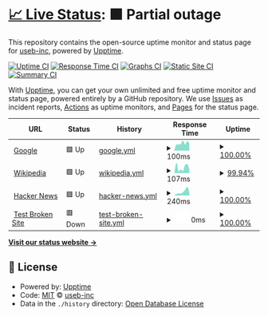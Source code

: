 # [📈 Live Status](https://useb-inc.github.io/useb-api-upptime): <!--live status--> **🟧 Partial outage**

This repository contains the open-source uptime monitor and status page for [useb-inc](https://useb-inc.github.io/useb-api-upptime), powered by [Upptime](https://github.com/upptime/upptime).

[![Uptime CI](https://github.com/useb-inc/useb-api-upptime/workflows/Uptime%20CI/badge.svg)](https://github.com/useb-inc/useb-api-upptime/actions?query=workflow%3A%22Uptime+CI%22)
[![Response Time CI](https://github.com/useb-inc/useb-api-upptime/workflows/Response%20Time%20CI/badge.svg)](https://github.com/useb-inc/useb-api-upptime/actions?query=workflow%3A%22Response+Time+CI%22)
[![Graphs CI](https://github.com/useb-inc/useb-api-upptime/workflows/Graphs%20CI/badge.svg)](https://github.com/useb-inc/useb-api-upptime/actions?query=workflow%3A%22Graphs+CI%22)
[![Static Site CI](https://github.com/useb-inc/useb-api-upptime/workflows/Static%20Site%20CI/badge.svg)](https://github.com/useb-inc/useb-api-upptime/actions?query=workflow%3A%22Static+Site+CI%22)
[![Summary CI](https://github.com/useb-inc/useb-api-upptime/workflows/Summary%20CI/badge.svg)](https://github.com/useb-inc/useb-api-upptime/actions?query=workflow%3A%22Summary+CI%22)

With [Upptime](https://upptime.js.org), you can get your own unlimited and free uptime monitor and status page, powered entirely by a GitHub repository. We use [Issues](https://github.com/useb-inc/useb-api-upptime/issues) as incident reports, [Actions](https://github.com/useb-inc/useb-api-upptime/actions) as uptime monitors, and [Pages](https://useb-inc.github.io/useb-api-upptime) for the status page.

<!--start: status pages-->
<!-- This summary is generated by Upptime (https://github.com/upptime/upptime) -->
<!-- Do not edit this manually, your changes will be overwritten -->
<!-- prettier-ignore -->
| URL | Status | History | Response Time | Uptime |
| --- | ------ | ------- | ------------- | ------ |
| <img alt="" src="https://icons.duckduckgo.com/ip3/www.google.com.ico" height="13"> [Google](https://www.google.com) | 🟩 Up | [google.yml](https://github.com/useb-inc/useB-api-upptime/commits/HEAD/history/google.yml) | <details><summary><img alt="Response time graph" src="./graphs/google/response-time-week.png" height="20"> 100ms</summary><br><a href="https://useb-inc.github.io/useB-api-upptime/history/google"><img alt="Response time 94" src="https://img.shields.io/endpoint?url=https%3A%2F%2Fraw.githubusercontent.com%2Fuseb-inc%2FuseB-api-upptime%2FHEAD%2Fapi%2Fgoogle%2Fresponse-time.json"></a><br><a href="https://useb-inc.github.io/useB-api-upptime/history/google"><img alt="24-hour response time 71" src="https://img.shields.io/endpoint?url=https%3A%2F%2Fraw.githubusercontent.com%2Fuseb-inc%2FuseB-api-upptime%2FHEAD%2Fapi%2Fgoogle%2Fresponse-time-day.json"></a><br><a href="https://useb-inc.github.io/useB-api-upptime/history/google"><img alt="7-day response time 100" src="https://img.shields.io/endpoint?url=https%3A%2F%2Fraw.githubusercontent.com%2Fuseb-inc%2FuseB-api-upptime%2FHEAD%2Fapi%2Fgoogle%2Fresponse-time-week.json"></a><br><a href="https://useb-inc.github.io/useB-api-upptime/history/google"><img alt="30-day response time 91" src="https://img.shields.io/endpoint?url=https%3A%2F%2Fraw.githubusercontent.com%2Fuseb-inc%2FuseB-api-upptime%2FHEAD%2Fapi%2Fgoogle%2Fresponse-time-month.json"></a><br><a href="https://useb-inc.github.io/useB-api-upptime/history/google"><img alt="1-year response time 94" src="https://img.shields.io/endpoint?url=https%3A%2F%2Fraw.githubusercontent.com%2Fuseb-inc%2FuseB-api-upptime%2FHEAD%2Fapi%2Fgoogle%2Fresponse-time-year.json"></a></details> | <details><summary><a href="https://useb-inc.github.io/useB-api-upptime/history/google">100.00%</a></summary><a href="https://useb-inc.github.io/useB-api-upptime/history/google"><img alt="All-time uptime 100.00%" src="https://img.shields.io/endpoint?url=https%3A%2F%2Fraw.githubusercontent.com%2Fuseb-inc%2FuseB-api-upptime%2FHEAD%2Fapi%2Fgoogle%2Fuptime.json"></a><br><a href="https://useb-inc.github.io/useB-api-upptime/history/google"><img alt="24-hour uptime 100.00%" src="https://img.shields.io/endpoint?url=https%3A%2F%2Fraw.githubusercontent.com%2Fuseb-inc%2FuseB-api-upptime%2FHEAD%2Fapi%2Fgoogle%2Fuptime-day.json"></a><br><a href="https://useb-inc.github.io/useB-api-upptime/history/google"><img alt="7-day uptime 100.00%" src="https://img.shields.io/endpoint?url=https%3A%2F%2Fraw.githubusercontent.com%2Fuseb-inc%2FuseB-api-upptime%2FHEAD%2Fapi%2Fgoogle%2Fuptime-week.json"></a><br><a href="https://useb-inc.github.io/useB-api-upptime/history/google"><img alt="30-day uptime 100.00%" src="https://img.shields.io/endpoint?url=https%3A%2F%2Fraw.githubusercontent.com%2Fuseb-inc%2FuseB-api-upptime%2FHEAD%2Fapi%2Fgoogle%2Fuptime-month.json"></a><br><a href="https://useb-inc.github.io/useB-api-upptime/history/google"><img alt="1-year uptime 100.00%" src="https://img.shields.io/endpoint?url=https%3A%2F%2Fraw.githubusercontent.com%2Fuseb-inc%2FuseB-api-upptime%2FHEAD%2Fapi%2Fgoogle%2Fuptime-year.json"></a></details>
| <img alt="" src="https://icons.duckduckgo.com/ip3/en.wikipedia.org.ico" height="13"> [Wikipedia](https://en.wikipedia.org) | 🟩 Up | [wikipedia.yml](https://github.com/useb-inc/useB-api-upptime/commits/HEAD/history/wikipedia.yml) | <details><summary><img alt="Response time graph" src="./graphs/wikipedia/response-time-week.png" height="20"> 107ms</summary><br><a href="https://useb-inc.github.io/useB-api-upptime/history/wikipedia"><img alt="Response time 237" src="https://img.shields.io/endpoint?url=https%3A%2F%2Fraw.githubusercontent.com%2Fuseb-inc%2FuseB-api-upptime%2FHEAD%2Fapi%2Fwikipedia%2Fresponse-time.json"></a><br><a href="https://useb-inc.github.io/useB-api-upptime/history/wikipedia"><img alt="24-hour response time 162" src="https://img.shields.io/endpoint?url=https%3A%2F%2Fraw.githubusercontent.com%2Fuseb-inc%2FuseB-api-upptime%2FHEAD%2Fapi%2Fwikipedia%2Fresponse-time-day.json"></a><br><a href="https://useb-inc.github.io/useB-api-upptime/history/wikipedia"><img alt="7-day response time 107" src="https://img.shields.io/endpoint?url=https%3A%2F%2Fraw.githubusercontent.com%2Fuseb-inc%2FuseB-api-upptime%2FHEAD%2Fapi%2Fwikipedia%2Fresponse-time-week.json"></a><br><a href="https://useb-inc.github.io/useB-api-upptime/history/wikipedia"><img alt="30-day response time 289" src="https://img.shields.io/endpoint?url=https%3A%2F%2Fraw.githubusercontent.com%2Fuseb-inc%2FuseB-api-upptime%2FHEAD%2Fapi%2Fwikipedia%2Fresponse-time-month.json"></a><br><a href="https://useb-inc.github.io/useB-api-upptime/history/wikipedia"><img alt="1-year response time 237" src="https://img.shields.io/endpoint?url=https%3A%2F%2Fraw.githubusercontent.com%2Fuseb-inc%2FuseB-api-upptime%2FHEAD%2Fapi%2Fwikipedia%2Fresponse-time-year.json"></a></details> | <details><summary><a href="https://useb-inc.github.io/useB-api-upptime/history/wikipedia">99.94%</a></summary><a href="https://useb-inc.github.io/useB-api-upptime/history/wikipedia"><img alt="All-time uptime 100.00%" src="https://img.shields.io/endpoint?url=https%3A%2F%2Fraw.githubusercontent.com%2Fuseb-inc%2FuseB-api-upptime%2FHEAD%2Fapi%2Fwikipedia%2Fuptime.json"></a><br><a href="https://useb-inc.github.io/useB-api-upptime/history/wikipedia"><img alt="24-hour uptime 99.55%" src="https://img.shields.io/endpoint?url=https%3A%2F%2Fraw.githubusercontent.com%2Fuseb-inc%2FuseB-api-upptime%2FHEAD%2Fapi%2Fwikipedia%2Fuptime-day.json"></a><br><a href="https://useb-inc.github.io/useB-api-upptime/history/wikipedia"><img alt="7-day uptime 99.94%" src="https://img.shields.io/endpoint?url=https%3A%2F%2Fraw.githubusercontent.com%2Fuseb-inc%2FuseB-api-upptime%2FHEAD%2Fapi%2Fwikipedia%2Fuptime-week.json"></a><br><a href="https://useb-inc.github.io/useB-api-upptime/history/wikipedia"><img alt="30-day uptime 99.94%" src="https://img.shields.io/endpoint?url=https%3A%2F%2Fraw.githubusercontent.com%2Fuseb-inc%2FuseB-api-upptime%2FHEAD%2Fapi%2Fwikipedia%2Fuptime-month.json"></a><br><a href="https://useb-inc.github.io/useB-api-upptime/history/wikipedia"><img alt="1-year uptime 99.99%" src="https://img.shields.io/endpoint?url=https%3A%2F%2Fraw.githubusercontent.com%2Fuseb-inc%2FuseB-api-upptime%2FHEAD%2Fapi%2Fwikipedia%2Fuptime-year.json"></a></details>
| <img alt="" src="https://icons.duckduckgo.com/ip3/news.ycombinator.com.ico" height="13"> [Hacker News](https://news.ycombinator.com) | 🟩 Up | [hacker-news.yml](https://github.com/useb-inc/useB-api-upptime/commits/HEAD/history/hacker-news.yml) | <details><summary><img alt="Response time graph" src="./graphs/hacker-news/response-time-week.png" height="20"> 240ms</summary><br><a href="https://useb-inc.github.io/useB-api-upptime/history/hacker-news"><img alt="Response time 305" src="https://img.shields.io/endpoint?url=https%3A%2F%2Fraw.githubusercontent.com%2Fuseb-inc%2FuseB-api-upptime%2FHEAD%2Fapi%2Fhacker-news%2Fresponse-time.json"></a><br><a href="https://useb-inc.github.io/useB-api-upptime/history/hacker-news"><img alt="24-hour response time 239" src="https://img.shields.io/endpoint?url=https%3A%2F%2Fraw.githubusercontent.com%2Fuseb-inc%2FuseB-api-upptime%2FHEAD%2Fapi%2Fhacker-news%2Fresponse-time-day.json"></a><br><a href="https://useb-inc.github.io/useB-api-upptime/history/hacker-news"><img alt="7-day response time 240" src="https://img.shields.io/endpoint?url=https%3A%2F%2Fraw.githubusercontent.com%2Fuseb-inc%2FuseB-api-upptime%2FHEAD%2Fapi%2Fhacker-news%2Fresponse-time-week.json"></a><br><a href="https://useb-inc.github.io/useB-api-upptime/history/hacker-news"><img alt="30-day response time 305" src="https://img.shields.io/endpoint?url=https%3A%2F%2Fraw.githubusercontent.com%2Fuseb-inc%2FuseB-api-upptime%2FHEAD%2Fapi%2Fhacker-news%2Fresponse-time-month.json"></a><br><a href="https://useb-inc.github.io/useB-api-upptime/history/hacker-news"><img alt="1-year response time 305" src="https://img.shields.io/endpoint?url=https%3A%2F%2Fraw.githubusercontent.com%2Fuseb-inc%2FuseB-api-upptime%2FHEAD%2Fapi%2Fhacker-news%2Fresponse-time-year.json"></a></details> | <details><summary><a href="https://useb-inc.github.io/useB-api-upptime/history/hacker-news">100.00%</a></summary><a href="https://useb-inc.github.io/useB-api-upptime/history/hacker-news"><img alt="All-time uptime 100.00%" src="https://img.shields.io/endpoint?url=https%3A%2F%2Fraw.githubusercontent.com%2Fuseb-inc%2FuseB-api-upptime%2FHEAD%2Fapi%2Fhacker-news%2Fuptime.json"></a><br><a href="https://useb-inc.github.io/useB-api-upptime/history/hacker-news"><img alt="24-hour uptime 100.00%" src="https://img.shields.io/endpoint?url=https%3A%2F%2Fraw.githubusercontent.com%2Fuseb-inc%2FuseB-api-upptime%2FHEAD%2Fapi%2Fhacker-news%2Fuptime-day.json"></a><br><a href="https://useb-inc.github.io/useB-api-upptime/history/hacker-news"><img alt="7-day uptime 100.00%" src="https://img.shields.io/endpoint?url=https%3A%2F%2Fraw.githubusercontent.com%2Fuseb-inc%2FuseB-api-upptime%2FHEAD%2Fapi%2Fhacker-news%2Fuptime-week.json"></a><br><a href="https://useb-inc.github.io/useB-api-upptime/history/hacker-news"><img alt="30-day uptime 100.00%" src="https://img.shields.io/endpoint?url=https%3A%2F%2Fraw.githubusercontent.com%2Fuseb-inc%2FuseB-api-upptime%2FHEAD%2Fapi%2Fhacker-news%2Fuptime-month.json"></a><br><a href="https://useb-inc.github.io/useB-api-upptime/history/hacker-news"><img alt="1-year uptime 100.00%" src="https://img.shields.io/endpoint?url=https%3A%2F%2Fraw.githubusercontent.com%2Fuseb-inc%2FuseB-api-upptime%2FHEAD%2Fapi%2Fhacker-news%2Fuptime-year.json"></a></details>
| <img alt="" src="https://icons.duckduckgo.com/ip3/thissitedoesnotexist.koj.co.ico" height="13"> [Test Broken Site](https://thissitedoesnotexist.koj.co) | 🟥 Down | [test-broken-site.yml](https://github.com/useb-inc/useB-api-upptime/commits/HEAD/history/test-broken-site.yml) | <details><summary><img alt="Response time graph" src="./graphs/test-broken-site/response-time-week.png" height="20"> 0ms</summary><br><a href="https://useb-inc.github.io/useB-api-upptime/history/test-broken-site"><img alt="Response time 0" src="https://img.shields.io/endpoint?url=https%3A%2F%2Fraw.githubusercontent.com%2Fuseb-inc%2FuseB-api-upptime%2FHEAD%2Fapi%2Ftest-broken-site%2Fresponse-time.json"></a><br><a href="https://useb-inc.github.io/useB-api-upptime/history/test-broken-site"><img alt="24-hour response time 0" src="https://img.shields.io/endpoint?url=https%3A%2F%2Fraw.githubusercontent.com%2Fuseb-inc%2FuseB-api-upptime%2FHEAD%2Fapi%2Ftest-broken-site%2Fresponse-time-day.json"></a><br><a href="https://useb-inc.github.io/useB-api-upptime/history/test-broken-site"><img alt="7-day response time 0" src="https://img.shields.io/endpoint?url=https%3A%2F%2Fraw.githubusercontent.com%2Fuseb-inc%2FuseB-api-upptime%2FHEAD%2Fapi%2Ftest-broken-site%2Fresponse-time-week.json"></a><br><a href="https://useb-inc.github.io/useB-api-upptime/history/test-broken-site"><img alt="30-day response time 0" src="https://img.shields.io/endpoint?url=https%3A%2F%2Fraw.githubusercontent.com%2Fuseb-inc%2FuseB-api-upptime%2FHEAD%2Fapi%2Ftest-broken-site%2Fresponse-time-month.json"></a><br><a href="https://useb-inc.github.io/useB-api-upptime/history/test-broken-site"><img alt="1-year response time 0" src="https://img.shields.io/endpoint?url=https%3A%2F%2Fraw.githubusercontent.com%2Fuseb-inc%2FuseB-api-upptime%2FHEAD%2Fapi%2Ftest-broken-site%2Fresponse-time-year.json"></a></details> | <details><summary><a href="https://useb-inc.github.io/useB-api-upptime/history/test-broken-site">100.00%</a></summary><a href="https://useb-inc.github.io/useB-api-upptime/history/test-broken-site"><img alt="All-time uptime 100.00%" src="https://img.shields.io/endpoint?url=https%3A%2F%2Fraw.githubusercontent.com%2Fuseb-inc%2FuseB-api-upptime%2FHEAD%2Fapi%2Ftest-broken-site%2Fuptime.json"></a><br><a href="https://useb-inc.github.io/useB-api-upptime/history/test-broken-site"><img alt="24-hour uptime 100.00%" src="https://img.shields.io/endpoint?url=https%3A%2F%2Fraw.githubusercontent.com%2Fuseb-inc%2FuseB-api-upptime%2FHEAD%2Fapi%2Ftest-broken-site%2Fuptime-day.json"></a><br><a href="https://useb-inc.github.io/useB-api-upptime/history/test-broken-site"><img alt="7-day uptime 100.00%" src="https://img.shields.io/endpoint?url=https%3A%2F%2Fraw.githubusercontent.com%2Fuseb-inc%2FuseB-api-upptime%2FHEAD%2Fapi%2Ftest-broken-site%2Fuptime-week.json"></a><br><a href="https://useb-inc.github.io/useB-api-upptime/history/test-broken-site"><img alt="30-day uptime 100.00%" src="https://img.shields.io/endpoint?url=https%3A%2F%2Fraw.githubusercontent.com%2Fuseb-inc%2FuseB-api-upptime%2FHEAD%2Fapi%2Ftest-broken-site%2Fuptime-month.json"></a><br><a href="https://useb-inc.github.io/useB-api-upptime/history/test-broken-site"><img alt="1-year uptime 100.00%" src="https://img.shields.io/endpoint?url=https%3A%2F%2Fraw.githubusercontent.com%2Fuseb-inc%2FuseB-api-upptime%2FHEAD%2Fapi%2Ftest-broken-site%2Fuptime-year.json"></a></details>

<!--end: status pages-->

[**Visit our status website →**](https://useb-inc.github.io/useb-api-upptime)

## 📄 License

- Powered by: [Upptime](https://github.com/upptime/upptime)
- Code: [MIT](./LICENSE) © [useb-inc](https://useb-inc.github.io/useb-api-upptime)
- Data in the `./history` directory: [Open Database License](https://opendatacommons.org/licenses/odbl/1-0/)

